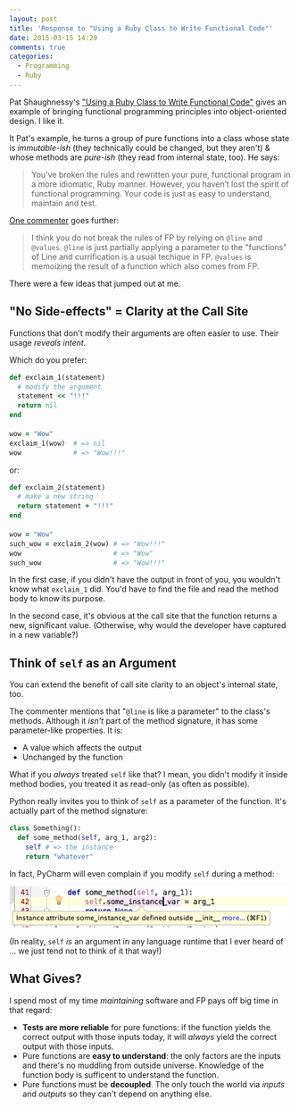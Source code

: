 ```yaml
---
layout: post
title: 'Response to "Using a Ruby Class to Write Functional Code"'
date: 2015-03-15 14:29
comments: true
categories:
  - Programming
  - Ruby
---
```



Pat Shaughnessy's ["Using a Ruby Class to Write Functional Code"](http://patshaughnessy.net/2014/4/8/using-a-ruby-class-to-write-functional-code) gives an example of bringing functional programming principles into object-oriented design. I like it.

<!-- more -->

It Pat's example, he turns a group of pure functions into a class whose state is _immutable-ish_ (they technically could be changed, but they aren't) & whose methods are _pure-ish_ (they read from internal state, too). He says:

> You’ve broken the rules and rewritten your pure, functional program in a more idiomatic, Ruby manner. However, you haven’t lost the spirit of functional programming. Your code is just as easy to understand, maintain and test.

[One commenter](http://patshaughnessy.net/2014/4/8/using-a-ruby-class-to-write-functional-code#comment-1331596525) goes further:

> I think you do not break the rules of FP by relying on `@line` and `@values`. `@line` is just partially applying a parameter to the "functions" of Line and currification is a usual techique in FP. `@values` is memoizing the result of a function which also comes from FP.

There were a few ideas that jumped out at me.

## "No Side-effects" = Clarity at the Call Site

Functions that don't modify their arguments are often easier to use. Their usage _reveals intent_.

Which do you prefer:

```ruby
def exclaim_1(statement)
  # modify the argument
  statement << "!!!"
  return nil
end

wow = "Wow"
exclaim_1(wow)  # => nil
wow             # => "Wow!!!"
```

or:

```ruby
def exclaim_2(statement)
  # make a new string
  return statement + "!!!"
end

wow = "Wow"
such_wow = exclaim_2(wow) # => "Wow!!!"
wow                       # => "Wow"
such_wow                  # => "Wow!!!"
```

In the first case, if you didn't have the output in front of you, you wouldn't know what `exclaim_1` did. You'd have to find the file and read the method body to know its purpose.

In the second case, it's obvious at the call site that the function returns a new, significant value. (Otherwise, why would the developer have captured in a new variable?)

## Think of `self` as an Argument

You can extend the benefit of call site clarity to an object's internal state, too.

The commenter mentions that "`@line` is like a parameter" to the class's methods. Although it _isn't_ part of the method signature, it has some parameter-like properties. It is:

- A value which affects the output
- Unchanged by the function

What if you _always_ treated `self` like that? I mean, you didn't modify it inside method bodies, you treated it as read-only (as often as possible).

Python really invites you to think of `self` as a parameter of the function. It's actually part of the method signature:

```python
class Something():
  def some_method(self, arg_1, arg2):
    self # => the instance
    return "whatever"
```

In fact, PyCharm will even complain if you modify `self` during a method:

<p><img src="/assets/images/pycharm_ivar.png" width="500" /></p>

(In reality, `self` _is_ an argument in any language runtime that I ever heard of ... we just tend not to think of it that way!)

## What Gives?

I spend most of my time _maintaining_ software and FP pays off big time in that regard:

- __Tests are more reliable__ for pure functions: if the function yields the correct output with those inputs today, it will _always_ yield the correct output with those inputs.
- Pure functions are __easy to understand__: the only factors are the inputs and there's no muddling from outside universe. Knowledge of the function body is sufficent to understand the function.
- Pure functions must be __decoupled__. The only touch the world via _inputs_ and _outputs_ so they can't depend on anything else.
